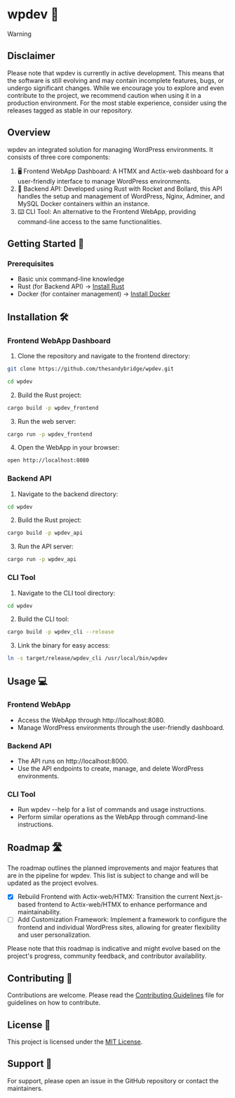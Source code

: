 # wpdev 🚀

> [!WARNING]
> ## Disclaimer
> Please note that wpdev is currently in active development. This means that the software is still evolving and may contain incomplete features, bugs, or undergo significant changes. While we encourage you to explore and even contribute to the project, we recommend caution when using it in a production environment. For the most stable experience, consider using the releases tagged as stable in our repository.

## Overview

wpdev an integrated solution for managing WordPress environments. It consists of three core components:

1. 🖥️ Frontend WebApp Dashboard: A HTMX and Actix-web dashboard for a user-friendly interface to manage WordPress environments.
2. 🔧 Backend API: Developed using Rust with Rocket and Bollard, this API handles the setup and management of WordPress, Nginx, Adminer, and MySQL Docker containers within an instance.
3. ⌨️ CLI Tool: An alternative to the Frontend WebApp, providing command-line access to the same functionalities.

## Getting Started 🌟

### Prerequisites

- Basic unix command-line knowledge
- Rust (for Backend API) -> [Install Rust](https://www.rust-lang.org/tools/install)
- Docker (for container management) -> [Install Docker](https://docs.docker.com/get-docker/)

## Installation 🛠️

### Frontend WebApp Dashboard

1. Clone the repository and navigate to the frontend directory:

```bash
git clone https://github.com/thesandybridge/wpdev.git
```
```bash
cd wpdev
```

2. Build the Rust project:

```bash
cargo build -p wpdev_frontend
```

3. Run the web server:

```bash
cargo run -p wpdev_frontend
```

4. Open the WebApp in your browser:

```bash
open http://localhost:8080
```

### Backend API

1. Navigate to the backend directory:

```bash
cd wpdev
```

2. Build the Rust project:

```bash
cargo build -p wpdev_api
```

3. Run the API server:

```bash
cargo run -p wpdev_api
```

### CLI Tool

1. Navigate to the CLI tool directory:

```bash
cd wpdev
```

2. Build the CLI tool:

```bash
cargo build -p wpdev_cli --release
```

3. Link the binary for easy access:

```bash
ln -s target/release/wpdev_cli /usr/local/bin/wpdev
```

## Usage 💻

### Frontend WebApp

- Access the WebApp through http://localhost:8080.
- Manage WordPress environments through the user-friendly dashboard.

### Backend API

- The API runs on http://localhost:8000.
- Use the API endpoints to create, manage, and delete WordPress environments.

### CLI Tool

- Run wpdev --help for a list of commands and usage instructions.
- Perform similar operations as the WebApp through command-line instructions.

## Roadmap 🛣️

The roadmap outlines the planned improvements and major features that are in the pipeline for wpdev. This list is subject to change and will be updated as the project evolves.

- [x] Rebuild Frontend with Actix-web/HTMX: Transition the current Next.js-based frontend to Actix-web/HTMX to enhance performance and maintainability.
- [ ] Add Customization Framework: Implement a framework to configure the frontend and individual WordPress sites, allowing for greater flexibility and user personalization.

Please note that this roadmap is indicative and might evolve based on the project's progress, community feedback, and contributor availability.

## Contributing 👥

Contributions are welcome. Please read the [Contributing Guidelines](CONTRIBUTING.md) file for guidelines on how to contribute.

## License 📄

This project is licensed under the [MIT License](LICENSE).

## Support 🛟

For support, please open an issue in the GitHub repository or contact the maintainers.
